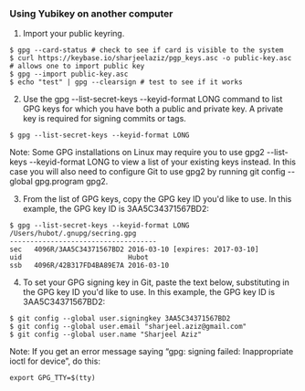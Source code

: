 ### Using  Yubikey on another computer

1. Import your public keyring.

  ```
  $ gpg --card-status # check to see if card is visible to the system  
  $ curl https://keybase.io/sharjeelaziz/pgp_keys.asc -o public-key.asc # allows one to import public key
  $ gpg --import public-key.asc
  $ echo "test" | gpg --clearsign # test to see if it works
  ```

2. Use the gpg --list-secret-keys --keyid-format LONG command to list GPG keys for which you have both a public and private key. A private key is required for signing commits or tags.

  ```
  $ gpg --list-secret-keys --keyid-format LONG
  ```

  Note: Some GPG installations on Linux may require you to use gpg2 --list-keys --keyid-format LONG to view a list of your existing keys instead. In this case you will also need to configure Git to use gpg2 by running git config --global gpg.program gpg2.

3. From the list of GPG keys, copy the GPG key ID you'd like to use. In this example, the GPG key ID is 3AA5C34371567BD2:

  ```
  $ gpg --list-secret-keys --keyid-format LONG
  /Users/hubot/.gnupg/secring.gpg
  ------------------------------------
  sec   4096R/3AA5C34371567BD2 2016-03-10 [expires: 2017-03-10]
  uid                          Hubot
  ssb   4096R/42B317FD4BA89E7A 2016-03-10
  ```

4. To set your GPG signing key in Git, paste the text below, substituting in the GPG key ID you'd like to use. In this example, the GPG key ID is 3AA5C34371567BD2:

  ```
  $ git config --global user.signingkey 3AA5C34371567BD2
  $ git config --global user.email "sharjeel.aziz@gmail.com"
  $ git config --global user.name "Sharjeel Aziz"
  ```

Note: If you get an error message saying “gpg: signing failed: Inappropriate ioctl for device”, do this:

```
export GPG_TTY=$(tty)
```
